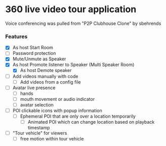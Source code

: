 # 360 live video tour application


Voice conferencing was pulled from "P2P Clubhouse Clone" by sbehrends

### Features


- [x] As host Start Room
- [ ] Password protection
- [x] Mute/Unmute as Speaker
- [x] As host Promote listener to Speaker (Multi Speaker Room)
  - [x] As host Demote speaker
- [ ] Add videos manually with code
  - [ ] Add videos from a config file
- [ ] Avatar live presence
  - [ ] hands
  - [ ] mouth movement or audio indicator
  - [ ] avatar selection
- [ ] POI clickable icons with popup information
  - [ ] Ephemeral POI that are only over a location temporarily
     - [ ] Animated POI which can change location based on playback timestamp
- [ ] "Tour vehicle" for viewers
  - [ ] free motion within tour vehicle
